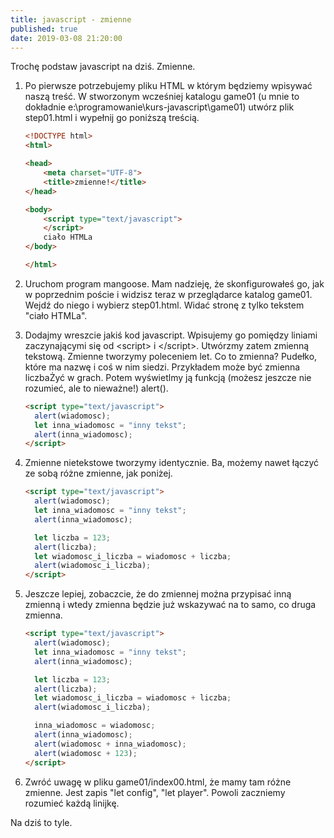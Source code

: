 ```yaml
---
title: javascript - zmienne
published: true
date: 2019-03-08 21:20:00
---
```


Trochę podstaw javascript na dziś. Zmienne.

1. Po pierwsze potrzebujemy pliku HTML w którym będziemy wpisywać naszą treść. W stworzonym wcześniej katalogu game01 (u mnie to dokładnie e:\\programowanie\kurs-javascript\game01) utwórz plik step01.html i wypełnij go poniższą treścią.


	```html
	<!DOCTYPE html>
	<html>

	<head>
		<meta charset="UTF-8">
		<title>zmienne!</title>
	</head>

	<body>
		<script type="text/javascript">
		</script>
		ciało HTMLa
	</body>

	</html>
	```

1. Uruchom program mangoose. Mam nadzieję, że skonfigurowałeś go, jak w poprzednim poście i widzisz teraz w przeglądarce katalog game01. Wejdź do niego i wybierz step01.html. Widać stronę z tylko tekstem "ciało HTMLa".

1. Dodajmy wreszcie jakiś kod javascript. Wpisujemy go pomiędzy liniami zaczynającymi się od &lt;script&gt; i &lt;/script&gt;. Utwórzmy zatem zmienną tekstową. Zmienne tworzymy poleceniem let. Co to zmienna? Pudełko, które ma nazwę i coś w nim siedzi. Przykładem może być zmienna liczbaŻyć w grach. Potem wyświetlmy ją funkcją (możesz jeszcze nie rozumieć, ale to nieważne!) alert().

	```html
	<script type="text/javascript">
	  alert(wiadomosc);
	  let inna_wiadomosc = "inny tekst";
	  alert(inna_wiadomosc);
	</script>
	```

1. Zmienne nietekstowe tworzymy identycznie. Ba, możemy nawet łączyć ze sobą różne zmienne, jak poniżej.

	```html
	<script type="text/javascript">
	  alert(wiadomosc);
	  let inna_wiadomosc = "inny tekst";
	  alert(inna_wiadomosc);

	  let liczba = 123;
	  alert(liczba);
	  let wiadomosc_i_liczba = wiadomosc + liczba;
	  alert(wiadomosc_i_liczba);
	</script>
	```

1. Jeszcze lepiej, zobaczcie, że do zmiennej można przypisać inną zmienną i wtedy zmienna będzie już wskazywać na to samo, co druga zmienna.

	```html
	<script type="text/javascript">
	  alert(wiadomosc);
	  let inna_wiadomosc = "inny tekst";
	  alert(inna_wiadomosc);

	  let liczba = 123;
	  alert(liczba);
	  let wiadomosc_i_liczba = wiadomosc + liczba;
	  alert(wiadomosc_i_liczba);

	  inna_wiadomosc = wiadomosc;
	  alert(inna_wiadomosc);
	  alert(wiadomosc + inna_wiadomosc);
	  alert(wiadomosc + 123);
	</script>
	```

1. Zwróć uwagę w pliku game01/index00.html, że mamy tam różne zmienne. Jest zapis "let config", "let player". Powoli zaczniemy rozumieć każdą linijkę.

Na dziś to tyle.
